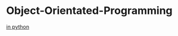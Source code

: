 # Object-Orientated-Programming
[in python](https://www.programiz.com/python-programming/object-oriented-programming)
